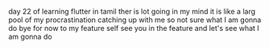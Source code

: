 day 22 of learning flutter in tamil 
ther is lot going in my mind it is like a larg pool of my procrastination catching up with me 
so not sure what I am gonna do bye for now 
to 
   my feature self 
see you in the feature and let's see what I am gonna do 
